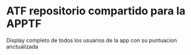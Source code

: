 # ATF repositorio compartido para la APPTF

Display completo de todos los usuarios de la app con su puntuacion anctualizada
